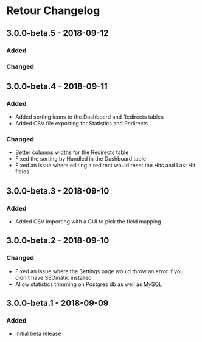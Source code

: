 # Retour Changelog

## 3.0.0-beta.5 - 2018-09-12
### Added

### Changed

## 3.0.0-beta.4 - 2018-09-11
### Added
* Added sorting icons to the Dashboard and Redirects tables
* Added CSV file exporting for Statistics and Redirects

### Changed
* Better columns widths for the Redirects table
* Fixed the sorting by Handled in the Dashboard table
* Fixed an issue where editing a redirect would reset the Hits and Last Hit fields

## 3.0.0-beta.3 - 2018-09-10
### Added
* Added CSV importing with a GUI to pick the field mapping

## 3.0.0-beta.2 - 2018-09-10
### Changed
* Fixed an issue where the Settings page would throw an error if you didn't have SEOmatic installed
* Allow statistics trimming on Postgres db as well as MySQL

## 3.0.0-beta.1 - 2018-09-09
### Added
* Initial beta release
